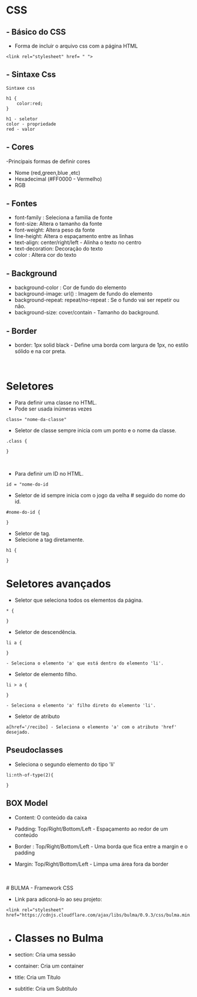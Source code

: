 # CSS

## - Básico do CSS

 -  Forma de incluir o arquivo css com a página HTML

```
<link rel="stylesheet" href= " ">
```
## - Sintaxe Css

```
Sintaxe css

h1 {
    color:red;
}

h1 - seletor  
color - propriedade  
red - valor  
```


    
## - Cores

-Principais formas de definir cores

- Nome (red,green,blue ,etc)
- Hexadecimal  (#FF0000 - Vermelho)
- RGB
 

## - Fontes

- font-family : Seleciona a familia de fonte
- font-size: Altera o tamanho da fonte
- font-weight: Altera peso da fonte
- line-height: Altera o espaçamento entre as linhas
- text-align: center/right/left - Alinha o texto no centro
- text-decoration: Decoração do texto
- color : Altera cor do texto

## - Background 

- background-color : Cor de fundo do elemento
- background-image: url() : Imagem de fundo do elemento
- background-repeat: repeat/no-repeat : Se o fundo vai ser repetir ou não.
- background-size: cover/contain - Tamanho do background.

## - Border

- border: 1px solid black - Define uma borda com largura de 1px, no estilo sólido e na cor preta.      
<br>

# Seletores

- Para definir uma classe no HTML.
- Pode ser usada inúmeras vezes
```
class= "nome-da-classe"
```
- Seletor de classe sempre inicia com um ponto e o nome da classe.
```
.class {

}
```
<br>

- Para definir um ID no HTML.
```
id = "nome-do-id
```

- Seletor de id sempre inicia com o jogo da velha # seguido do nome do id.
```
#nome-do-id {

}
```

- Seletor de tag.
- Selecione a tag diretamente.
```
h1 {

}
```

# Seletores avançados

- Seletor que seleciona todos os elementos da página.
```
* {

}
```

- Seletor de descendência.
```
li a {

}

- Seleciona o elemento 'a' que está dentro do elemento 'li'.
```

- Seletor de elemento filho.
```
li > a {

}

- Seleciona o elemento 'a' filho direto do elemento 'li'.
```

- Seletor de atributo
```
a[href='/recibo] - Seleciona o elemento 'a' com o atributo 'href' desejado.
```

## Pseudoclasses

- Seleciona o segundo elemento do tipo 'li'
```
li:nth-of-type(2){

}
```

## BOX Model

- Content: O conteúdo da caixa 

- Padding: Top/Right/Bottom/Left - Espaçamento ao redor de um conteúdo

- Border : Top/Right/Bottom/Left - Uma borda que fica entre a margin e o padding 

- Margin: Top/Right/Bottom/Left - Limpa uma área fora da border
<br>
<br>
# BULMA - Framework CSS

- Link para adiconá-lo ao seu projeto:
```
<link rel="stylesheet" href="https://cdnjs.cloudflare.com/ajax/libs/bulma/0.9.3/css/bulma.min.css">
```

- # Classes no Bulma

- section: Cria uma sessão
- container: Cria um container
- title: Cria um Título
- subtitle: Cria um Subtítulo
